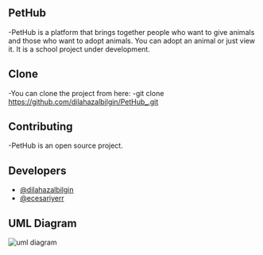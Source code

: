 ## PetHub
-PetHub is a platform that brings together people who want to give animals and those who want to adopt animals. You can adopt an animal or just view it. It is a school project under development.
## Clone
-You can clone the project from here:
-git clone https://github.com/dilahazalbilgin/PetHub_.git
## Contributing
-PetHub is an open source project. 
## Developers
- [@dilahazalbilgin](https://github.com/dilahazalbilgin)
- [@ecesariyerr](https://github.com/ecesariyerr)
## UML Diagram
![uml diagram](https://github.com/dilahazalbilgin/PetHub_/assets/119621736/176dd749-5add-4258-9610-819772d04f78)

